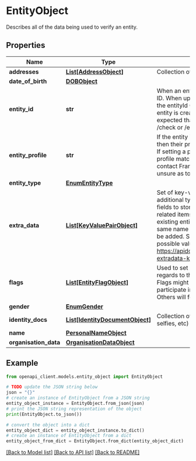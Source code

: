 # EntityObject

Describes all of the data being used to verify an entity. 

## Properties

Name | Type | Description | Notes
------------ | ------------- | ------------- | -------------
**addresses** | [**List[AddressObject]**](AddressObject.md) | Collection of address objects. | [optional] 
**date_of_birth** | [**DOBObject**](DOBObject.md) |  | [optional] 
**entity_id** | **str** | When an entity is first created, it is assigned an ID. When updating an entity, make sure you set the entityId One exception to this is when an entity is created from a document object. It is expected that this object would be passed into a /check or /entity call to set it.  | [optional] 
**entity_profile** | **str** | If the entity is using the new profiles feature, then their profile name will be found here.  Note: If setting a profile, you must ensure that the profile matches a known configuration.  Please contact Frankie developer support if you&#39;re unsure as to what valid values are.  | [optional] 
**entity_type** | [**EnumEntityType**](EnumEntityType.md) |  | [optional] 
**extra_data** | [**List[KeyValuePairObject]**](KeyValuePairObject.md) | Set of key-value pairs that provide arbitrary additional type-specific data. You can use these fields to store external IDs, or other non-identity related items if you need to. If updating an existing entity, then existing values with the same name will be overwritten. New values will be added.  See here for more information about possible values you can use:   https://apidocs.frankiefinancial.com/docs/entity-extradata-key-value-pairs  | [optional] 
**flags** | [**List[EntityFlagObject]**](EntityFlagObject.md) | Used to set additional information flags with regards to this entity and for ongoing processing.  Flags might include having the entity (not) participate in regular pep/sanctions screening Others will follow over time.  | [optional] 
**gender** | [**EnumGender**](EnumGender.md) |  | [optional] 
**identity_docs** | [**List[IdentityDocumentObject]**](IdentityDocumentObject.md) | Collection of identity documents (photos, scans, selfies, etc) | [optional] 
**name** | [**PersonalNameObject**](PersonalNameObject.md) |  | [optional] 
**organisation_data** | [**OrganisationDataObject**](OrganisationDataObject.md) |  | [optional] 

## Example

```python
from openapi_client.models.entity_object import EntityObject

# TODO update the JSON string below
json = "{}"
# create an instance of EntityObject from a JSON string
entity_object_instance = EntityObject.from_json(json)
# print the JSON string representation of the object
print(EntityObject.to_json())

# convert the object into a dict
entity_object_dict = entity_object_instance.to_dict()
# create an instance of EntityObject from a dict
entity_object_from_dict = EntityObject.from_dict(entity_object_dict)
```
[[Back to Model list]](../README.md#documentation-for-models) [[Back to API list]](../README.md#documentation-for-api-endpoints) [[Back to README]](../README.md)


